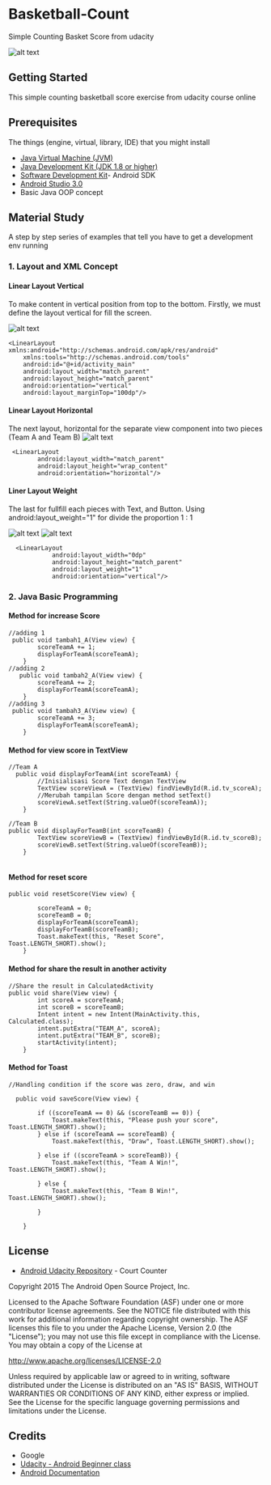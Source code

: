

# Basketball-Count
Simple Counting Basket Score from udacity

![alt text](https://github.com/fauziacharuna/Basketball-Count/blob/master/image/Screen%20Shot%202018-04-04%20at%2014.10.32.png)
## Getting Started
This simple counting basketball score exercise from udacity course online
## Prerequisites 

The things (engine, virtual, library, IDE) that you might install 

* [Java Virtual Machine (JVM)](http://www.oracle.com/technetwork/java/javasebusiness/downloads/java-archive-downloads-jvm-419420.html)
* [Java Development Kit (JDK 1.8 or higher)](http://www.oracle.com/technetwork/java/javase/downloads/jdk8-downloads-2133151.html)
* [Software Development Kit](https://developer.android.com/studio/index.html?hl=id)- Android SDK
* [Android Studio 3.0](https://developer.android.com/studio/index.html?hl=id)
* Basic Java OOP concept 

## Material Study

A step by step series of examples that tell you have to get a development env running

### 1. Layout and XML Concept 

#### Linear Layout Vertical
To make content in vertical position from top to the bottom. Firstly, we must define the layout vertical for fill the screen.

![alt text](https://github.com/fauziacharuna/Basketball-Count/blob/master/image/Screen%20Shot%202018-04-04%20at%2013.20.51.png)

```
<LinearLayout xmlns:android="http://schemas.android.com/apk/res/android"
    xmlns:tools="http://schemas.android.com/tools"
    android:id="@+id/activity_main"
    android:layout_width="match_parent"
    android:layout_height="match_parent"
    android:orientation="vertical"
    android:layout_marginTop="100dp"/>
```

#### Linear Layout Horizontal
The next layout, horizontal for the separate view component into two pieces (Team A and Team B) 
![alt text](https://github.com/fauziacharuna/Basketball-Count/blob/master/image/Screen%20Shot%202018-04-04%20at%2013.33.30.png)

```
 <LinearLayout
        android:layout_width="match_parent"
        android:layout_height="wrap_content"
        android:orientation="horizontal"/>
```
#### Liner Layout Weight 
The last for fullfill each pieces with Text, and Button. Using android:layout_weight="1" for divide the proportion 1 : 1

![alt text](https://github.com/fauziacharuna/Basketball-Count/blob/master/image/Screen%20Shot%202018-04-04%20at%2013.34.17.png)
![alt text](https://github.com/fauziacharuna/Basketball-Count/blob/master/image/Screen%20Shot%202018-04-04%20at%2013.34.28.png)

```
  <LinearLayout
            android:layout_width="0dp"
            android:layout_height="match_parent"
            android:layout_weight="1"
            android:orientation="vertical"/>
```
### 2. Java Basic Programming
#### Method for increase Score
```
//adding 1
 public void tambah1_A(View view) {
        scoreTeamA += 1;
        displayForTeamA(scoreTeamA);
    }
//adding 2
   public void tambah2_A(View view) {
        scoreTeamA += 2;
        displayForTeamA(scoreTeamA);
    }
//adding 3
 public void tambah3_A(View view) {
        scoreTeamA += 3;
        displayForTeamA(scoreTeamA);
    }
```
#### Method for view score in TextView 

```
//Team A
  public void displayForTeamA(int scoreTeamA) {
        //Inisialisasi Score Text dengan TextView
        TextView scoreViewA = (TextView) findViewById(R.id.tv_scoreA);
        //Merubah tampilan Score dengan method setText()
        scoreViewA.setText(String.valueOf(scoreTeamA));
    }
    
//Team B    
public void displayForTeamB(int scoreTeamB) {
        TextView scoreViewB = (TextView) findViewById(R.id.tv_scoreB);
        scoreViewB.setText(String.valueOf(scoreTeamB));
    }
    
```
#### Method for reset score

```
public void resetScore(View view) {

        scoreTeamA = 0;
        scoreTeamB = 0;
        displayForTeamA(scoreTeamA);
        displayForTeamB(scoreTeamB);
        Toast.makeText(this, "Reset Score", Toast.LENGTH_SHORT).show();
    }
```
#### Method for share the result in another activity 

```
//Share the result in CalculatedActivity
public void share(View view) {
        int scoreA = scoreTeamA;
        int scoreB = scoreTeamB;
        Intent intent = new Intent(MainActivity.this, Calculated.class);
        intent.putExtra("TEAM_A", scoreA);
        intent.putExtra("TEAM_B", scoreB);
        startActivity(intent);
    }
```
#### Method for Toast
```
//Handling condition if the score was zero, draw, and win

  public void saveScore(View view) {

        if ((scoreTeamA == 0) && (scoreTeamB == 0)) {
            Toast.makeText(this, "Please push your score", Toast.LENGTH_SHORT).show();
        } else if (scoreTeamA == scoreTeamB) {
            Toast.makeText(this, "Draw", Toast.LENGTH_SHORT).show();

        } else if ((scoreTeamA > scoreTeamB)) {
            Toast.makeText(this, "Team A Win!", Toast.LENGTH_SHORT).show();

        } else {
            Toast.makeText(this, "Team B Win!", Toast.LENGTH_SHORT).show();

        }

    }
 ```


## License

* [Android Udacity Repository](https://github.com/udacity/Court-Counter) - Court Counter

Copyright 2015 The Android Open Source Project, Inc.

Licensed to the Apache Software Foundation (ASF) under one or more contributor license agreements. See the NOTICE file distributed with this work for additional information regarding copyright ownership. The ASF licenses this file to you under the Apache License, Version 2.0 (the "License"); you may not use this file except in compliance with the License. You may obtain a copy of the License at

http://www.apache.org/licenses/LICENSE-2.0

Unless required by applicable law or agreed to in writing, software distributed under the License is distributed on an "AS IS" BASIS, WITHOUT WARRANTIES OR CONDITIONS OF ANY KIND, either express or implied. See the License for the specific language governing permissions and limitations under the License.


## Credits

* Google 
* [Udacity - Android Beginner class](https://classroom.udacity.com/courses/ud837)
* [Android Documentation](https://developer.android.com/guide/index.html?hl=id)
